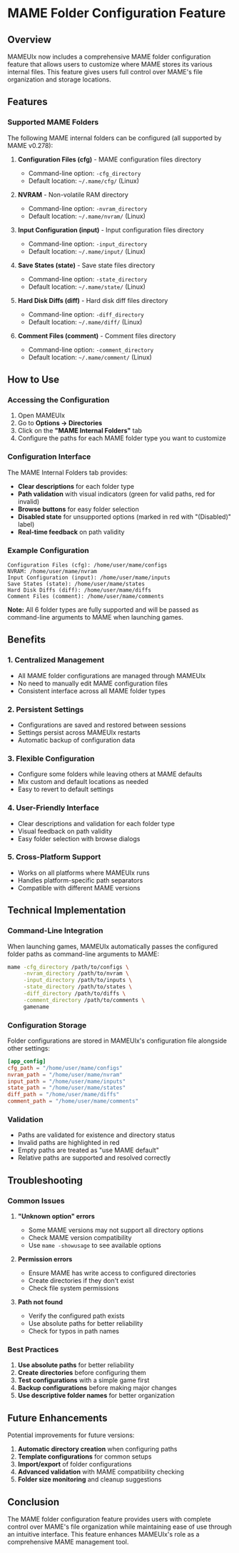 # MAME Folder Configuration Feature

## Overview

MAMEUIx now includes a comprehensive MAME folder configuration feature that allows users to customize where MAME stores its various internal files. This feature gives users full control over MAME's file organization and storage locations.

## Features

### Supported MAME Folders

The following MAME internal folders can be configured (all supported by MAME v0.278):

1. **Configuration Files (cfg)** - MAME configuration files directory
   - Command-line option: `-cfg_directory`
   - Default location: `~/.mame/cfg/` (Linux)

2. **NVRAM** - Non-volatile RAM directory
   - Command-line option: `-nvram_directory`
   - Default location: `~/.mame/nvram/` (Linux)

3. **Input Configuration (input)** - Input configuration files directory
   - Command-line option: `-input_directory`
   - Default location: `~/.mame/input/` (Linux)

4. **Save States (state)** - Save state files directory
   - Command-line option: `-state_directory`
   - Default location: `~/.mame/state/` (Linux)

5. **Hard Disk Diffs (diff)** - Hard disk diff files directory
   - Command-line option: `-diff_directory`
   - Default location: `~/.mame/diff/` (Linux)

6. **Comment Files (comment)** - Comment files directory
   - Command-line option: `-comment_directory`
   - Default location: `~/.mame/comment/` (Linux)



## How to Use

### Accessing the Configuration

1. Open MAMEUIx
2. Go to **Options → Directories**
3. Click on the **"MAME Internal Folders"** tab
4. Configure the paths for each MAME folder type you want to customize

### Configuration Interface

The MAME Internal Folders tab provides:

- **Clear descriptions** for each folder type
- **Path validation** with visual indicators (green for valid paths, red for invalid)
- **Browse buttons** for easy folder selection
- **Disabled state** for unsupported options (marked in red with "(Disabled)" label)
- **Real-time feedback** on path validity

### Example Configuration

```
Configuration Files (cfg): /home/user/mame/configs
NVRAM: /home/user/mame/nvram
Input Configuration (input): /home/user/mame/inputs
Save States (state): /home/user/mame/states
Hard Disk Diffs (diff): /home/user/mame/diffs
Comment Files (comment): /home/user/mame/comments
```

**Note:** All 6 folder types are fully supported and will be passed as command-line arguments to MAME when launching games.

## Benefits

### 1. Centralized Management
- All MAME folder configurations are managed through MAMEUIx
- No need to manually edit MAME configuration files
- Consistent interface across all MAME folder types

### 2. Persistent Settings
- Configurations are saved and restored between sessions
- Settings persist across MAMEUIx restarts
- Automatic backup of configuration data

### 3. Flexible Configuration
- Configure some folders while leaving others at MAME defaults
- Mix custom and default locations as needed
- Easy to revert to default settings

### 4. User-Friendly Interface
- Clear descriptions and validation for each folder type
- Visual feedback on path validity
- Easy folder selection with browse dialogs

### 5. Cross-Platform Support
- Works on all platforms where MAMEUIx runs
- Handles platform-specific path separators
- Compatible with different MAME versions

## Technical Implementation

### Command-Line Integration

When launching games, MAMEUIx automatically passes the configured folder paths as command-line arguments to MAME:

```bash
mame -cfg_directory /path/to/configs \
     -nvram_directory /path/to/nvram \
     -input_directory /path/to/inputs \
     -state_directory /path/to/states \
     -diff_directory /path/to/diffs \
     -comment_directory /path/to/comments \
     gamename
```

### Configuration Storage

Folder configurations are stored in MAMEUIx's configuration file alongside other settings:

```toml
[app_config]
cfg_path = "/home/user/mame/configs"
nvram_path = "/home/user/mame/nvram"
input_path = "/home/user/mame/inputs"
state_path = "/home/user/mame/states"
diff_path = "/home/user/mame/diffs"
comment_path = "/home/user/mame/comments"
```

### Validation

- Paths are validated for existence and directory status
- Invalid paths are highlighted in red
- Empty paths are treated as "use MAME default"
- Relative paths are supported and resolved correctly

## Troubleshooting

### Common Issues

1. **"Unknown option" errors**
   - Some MAME versions may not support all directory options
   - Check MAME version compatibility
   - Use `mame -showusage` to see available options

2. **Permission errors**
   - Ensure MAME has write access to configured directories
   - Create directories if they don't exist
   - Check file system permissions

3. **Path not found**
   - Verify the configured path exists
   - Use absolute paths for better reliability
   - Check for typos in path names

### Best Practices

1. **Use absolute paths** for better reliability
2. **Create directories** before configuring them
3. **Test configurations** with a simple game first
4. **Backup configurations** before making major changes
5. **Use descriptive folder names** for better organization

## Future Enhancements

Potential improvements for future versions:

1. **Automatic directory creation** when configuring paths
2. **Template configurations** for common setups
3. **Import/export** of folder configurations
4. **Advanced validation** with MAME compatibility checking
5. **Folder size monitoring** and cleanup suggestions

## Conclusion

The MAME folder configuration feature provides users with complete control over MAME's file organization while maintaining ease of use through an intuitive interface. This feature enhances MAMEUIx's role as a comprehensive MAME management tool. 